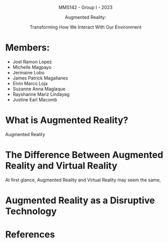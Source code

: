 <p align="center">
MMS142 - Group I - 2023
</p>
<p align="center">
Augmented Reality: 
</p>
<p align="center">
Transforming How We Interact With Our Environment
</p>
<h1>Members:</h1>

* Joel Ramon Lopez
* Michelle Magpayo
* Jermaine Lobo
* James Patrick Magallanes
* Elvin Marco Loja
* Suzanne Anna Maglaque
* Rayshanne Mariz Lindayag
* Justine Earl Macomb
  
<p align="center">
<h1>What is Augmented Reality?</h1>
</p>
<p>Augmented Reality</p>
<h1>The Difference Between Augmented Reality and Virtual Reality</h1>
<p>At first glance, Augmented Reality and Virtual Reality may seem the same, </p>
<h1>Augmented Reality as a Disruptive Technology</h1>

<h1>References</h1>

